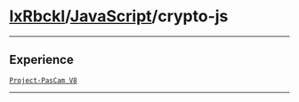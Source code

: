 # [lxRbckl](https://github.com/lxRbckl/lxRbckl/tree/main/README.md)/[JavaScript](https://github.com/lxRbckl/lxRbckl/tree/main/JavaScript)/crypto-js

---

## Experience
[`Project-PasCam V8`](https://github.com/lxRbckl/Project-PasCam/blob/V8/README.md)

---
